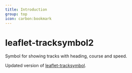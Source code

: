 ```yaml
---
title: Introduction
group: top
icon: carbon:bookmark
---
```


# leaflet-tracksymbol2

Symbol for showing tracks with heading, course and speed.

Updated version of [leaflet-tracksymbol](https://www.npmjs.com/package/leaflet-tracksymbol).
